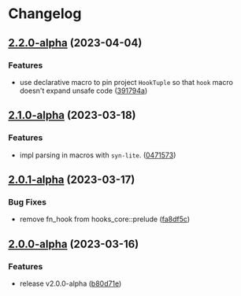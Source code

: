 # Changelog
<!-- Touch this file so that the release-please would know this commit only affects this package -->

## [2.2.0-alpha](https://github.com/frender-rs/hooks/compare/hooks-core-v2.1.0-alpha...hooks-core-v2.2.0-alpha) (2023-04-04)


### Features

* use declarative macro to pin project `HookTuple` so that `hook` macro doesn't expand unsafe code ([391794a](https://github.com/frender-rs/hooks/commit/391794adb84f9498fb076646ef26d759fa3a1e30))

## [2.1.0-alpha](https://github.com/frender-rs/hooks/compare/hooks-core-v2.0.1-alpha...hooks-core-v2.1.0-alpha) (2023-03-18)


### Features

* impl parsing in macros with `syn-lite`. ([0471573](https://github.com/frender-rs/hooks/commit/04715738fd4f7de69687ed1c723e42c5b00b4c0c))

## [2.0.1-alpha](https://github.com/frender-rs/hooks/compare/hooks-core-v2.0.0-alpha...hooks-core-v2.0.1-alpha) (2023-03-17)


### Bug Fixes

* remove fn_hook from hooks_core::prelude ([fa8df5c](https://github.com/frender-rs/hooks/commit/fa8df5ccda1c480a9616fe3b1790653ab1f5fcba))

## [2.0.0-alpha](https://github.com/frender-rs/hooks/compare/hooks-core-v1.0.0-alpha.10...hooks-core-v2.0.0-alpha) (2023-03-16)


### Features

* release v2.0.0-alpha ([b80d71e](https://github.com/frender-rs/hooks/commit/b80d71e8dd8aa80557a139b27094888b376f02a8))
